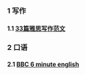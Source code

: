 ### 1 写作

#### 1.1 [33篇雅思写作范文](http://blog.peimin.org/?p=564)

### 2 口语

#### 2.1 [BBC 6 minute english](http://www.bbc.co.uk/learningenglish/english/features/6-minute-english)

